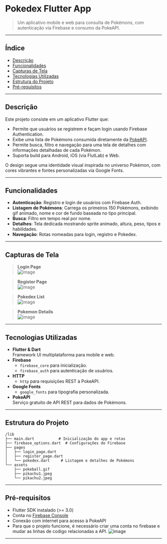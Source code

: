 # Pokedex Flutter App

> Um aplicativo mobile e web para consulta de Pokémons, com autenticação via Firebase e consumo da PokeAPI.

---

## Índice

- [Descrição](#descrição)
- [Funcionalidades](#funcionalidades)
- [Capturas de Tela](#capturas-de-tela)
- [Tecnologias Utilizadas](#tecnologias-utilizadas)
- [Estrutura do Projeto](#estrutura-do-projeto)
- [Pré-requisitos](#pré-requisitos)
  
---

## Descrição

Este projeto consiste em um aplicativo Flutter que:

- Permite que usuários se registrem e façam login usando Firebase Authentication.
- Exibe uma lista de Pokémons consumida diretamente da [PokeAPI](https://pokeapi.co/).
- Permite busca, filtro e navegação para uma tela de detalhes com informações detalhadas de cada Pokémon.
- Suporta build para Android, iOS (via FlutLab) e Web.

O design segue uma identidade visual inspirada no universo Pokémon, com cores vibrantes e fontes personalizadas via Google Fonts.

---

## Funcionalidades

- **Autenticação**: Registro e login de usuários com Firebase Auth.
- **Listagem de Pokémons**: Carrega os primeiros 150 Pokémons, exibindo gif animado, nome e cor de fundo baseada no tipo principal.
- **Busca**: Filtro em tempo real por nome.
- **Detalhes**: Tela dedicada mostrando sprite animado, altura, peso, tipos e habilidades.
- **Navegação**: Rotas nomeadas para login, registro e Pokedex.

---

## Capturas de Tela

> **Login Page**  
> ![image](https://github.com/user-attachments/assets/d9c37bfb-9b97-4678-8850-0e05e0b7b9bc)

> **Register Page**  
> ![image](https://github.com/user-attachments/assets/9f71486c-0cef-4c5b-b0d2-a31887b7375a)

> **Pokedex List**  
> ![image](https://github.com/user-attachments/assets/8d8dae6e-de44-437a-b49f-ff665d709167)

> **Pokemon Details**  
> ![image](https://github.com/user-attachments/assets/96eb98ed-9555-4553-a2cf-7921da5cf6bf)

---

## Tecnologias Utilizadas

- **Flutter & Dart**  
  Framework UI multiplataforma para mobile e web.
- **Firebase**  
  - `firebase_core` para inicialização.  
  - `firebase_auth` para autenticação de usuários.
- **HTTP**  
  - `http` para requisições REST à PokeAPI.
- **Google Fonts**  
  - `google_fonts` para tipografia personalizada.
- **PokeAPI**  
  Serviço gratuito de API REST para dados de Pokémons.

---

## Estrutura do Projeto

```text
/lib
├── main.dart           # Inicialização do app e rotas
├── firebase_options.dart  # Configurações do Firebase
├── pages
│   ├── login_page.dart
│   ├── register_page.dart
│   └── pokedex.dart     # Listagem e detalhes de Pokémons
└── assets
    ├── pokeball.gif
    ├── pikachu1.jpeg
    └── pikachu2.jpeg
```

---

## Pré-requisitos

- Flutter SDK instalado (>= 3.0)  
- Conta no [Firebase Console](https://console.firebase.google.com/)  
- Conexão com internet para acesso à PokeAPI
- Para que o projeto funcione, é necessário criar uma conta no firebase e mudar as linhas de codigo relacionadas a API.
  ![image](https://github.com/user-attachments/assets/3a121c35-49aa-4e98-80cc-2b129ce1a23a)

---




